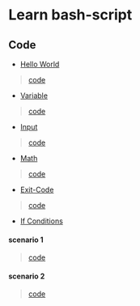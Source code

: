 # Learn bash-script

## Code 
- [Hello World](src/1/README.md)
> [code](src/1/hello.sh)

- [Variable](src/2/README.md)
> [code](src/2/variable.sh)

- [Input](src/3/README.md)
> [code](src/3/input.sh)

- [Math](src/4/README.md)
> [code](src/4/math.sh)

- [Exit-Code](src/5/README.md)
> [code](src/5/exit-code.sh)

- [If Conditions](src/6/README.md)
#### scenario 1
> [code](src/6/if.sh)
#### scenario 2
> [code](src/6/if2.sh)




